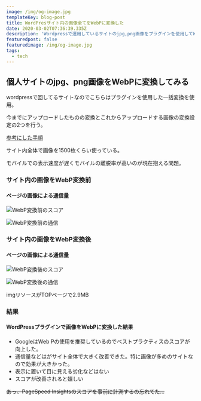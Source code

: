 ```yaml
---
image: /img/og-image.jpg
templateKey: blog-post
title: WordPresサイト内の画像全てをWebPに変換した
date: 2020-03-02T07:36:39.335Z
description: 'Wordpressで運用しているサイトのjpg,png画像をプラグインを使用してWebPに変換して効果を紹介していきます。'
featuredpost: false
featuredimage: /img/og-image.jpg
tags:
  - tech
---
```

## 個人サイトのjpg、png画像をWebPに変換してみる

wordpressで回してるサイトなのでこちらはプラグインを使用した一括変換を使用。

今までにアップロードしたものの変換とこれからアップロードする画像の変換設定の2つを行う。

[参考にした手順](https://tekito-style.me/columns/wordpress-image-webp)

サイト内全体で画像を1500枚くらい使っている。

モバイルでの表示速度が遅くモバイルの離脱率が高いのが現在抱える問題。

### サイト内の画像をWebP変換前

#### ページの画像による通信量

![WebP変換前のスコア](/img/webp変換前スコア.png "WebP変換前のスコア")



![WebP変換前の通信](/img/webp変換前.png "WebP変換前の通信")



### サイト内の画像をWebP変換後

#### ページの画像による通信量

![WebP変換後のスコア](/img/webp変換後スコア.png "WebP変換後のスコア")



![WebP変換後の通信](/img/webp変換後.png "WebP変換後の通信")



imgリソースがTOPページで2.9MB



### 結果

#### WordPressプラグインで画像をWebPに変換した結果

* GoogleはWeb Pの使用を推奨しているのでベストプラクティスのスコアが向上した。
* 通信量などはがサイト全体で大きく改善できた。特に画像が多めのサイトなので効果が大きかった。
* 表示に置いて目に見える劣化などはない
* スコアが改善されると嬉しい

~~あっ、PageSpeed Insightsのスコアを事前に計測するの忘れてた…~~
